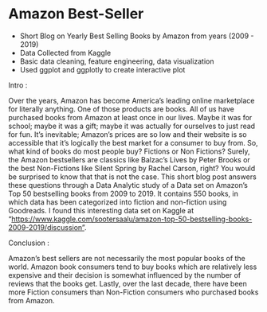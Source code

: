 # Amazon Best-Seller

- Short Blog on Yearly Best Selling Books by Amazon from years (2009 - 2019)
- Data Collected from Kaggle
- Basic data cleaning, feature engineering, data visualization
- Used ggplot and ggplotly to create interactive plot

Intro : 

Over the years, Amazon has become America’s leading online marketplace for literally anything. One of those products are books. All of us have purchased books from Amazon at least once in our lives. Maybe it was for school; maybe it was a gift; maybe it was actually for ourselves to just read for fun. It’s inevitable; Amazon’s prices are so low and their website is so accessible that it’s logically the best market for a consumer to buy from. So, what kind of books do most people buy? Fictions or Non Fictions? Surely, the Amazon bestsellers are classics like Balzac’s Lives by Peter Brooks or the best Non-Fictions like Silent Spring by Rachel Carson, right? You would be surprised to know that that is not the case. This short blog post answers these questions through a Data Analytic study of a Data set on Amazon’s Top 50 bestselling books from 2009 to 2019. It contains 550 books, in which data has been categorized into fiction and non-fiction using Goodreads. I found this interesting data set on Kaggle at “https://www.kaggle.com/sootersaalu/amazon-top-50-bestselling-books-2009-2019/discussion”.

Conclusion :

Amazon’s best sellers are not necessarily the most popular books of the world. Amazon book consumers tend to buy books which are relatively less expensive and their decision is somewhat influenced by the number of reviews that the books get. Lastly, over the last decade, there have been more Fiction consumers than Non-Fiction consumers who purchased books from Amazon.
